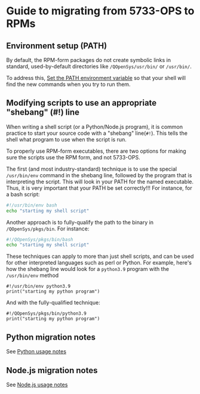 # Guide to migrating from 5733-OPS to RPMs

## Environment setup (PATH)

By default, the RPM-form packages do not create symbolic links in standard,
used-by-default directories like `/QOpenSys/usr/bin/` or `/usr/bin/`.

To address this, [Set the PATH environment variable](SETTING_PATH.md) so that
your shell will find the new commands when you try to run them.
## Modifying scripts to use an appropriate "shebang" (#!) line

When writing a shell script (or a Python/Node.js program), it is common practice
to start your source code with a "shebang" line(`#!`). This tells the shell what
program to use when the script is run.

To properly use RPM-form executables, there are two options for making sure the
scripts use the RPM form, and not 5733-OPS.

The first (and most industry-standard) technique is to use the special
`/usr/bin/env` command in the shebang line, followed by the program that is
interpreting the script. This will look in your PATH for the named executable.
Thus, it is very important that your PATH be set correctly!!! For instance, for
a bash script:

``` bash
#!/usr/bin/env bash
echo "starting my shell script"
```

Another approach is to fully-qualify the path to the binary in
`/QOpenSys/pkgs/bin`. For instance:

``` bash
#!/QOpenSys/pkgs/bin/bash
echo "starting my shell script"
```

These techniques can apply to more than just shell scripts, and can be used for
other interpreted languages such as perl or Python. For example, here's how the
shebang line would look for a `python3.9` program with the `/usr/bin/env` method

``` python3
#!/usr/bin/env python3.9
print("starting my python program")
```

And with the fully-qualified technique:

``` python3
#!/QOpenSys/pkgs/bin/python3.9
print("starting my python program")
```

## Python migration notes

See [Python usage notes](../python/README.md)

## Node.js migration notes

See [Node.js usage notes](../nodejs/README.md)

